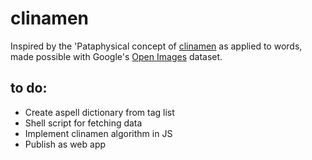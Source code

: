 # clinamen

Inspired by the 'Pataphysical concept of [clinamen](https://en.wikipedia.org/wiki/%27Pataphysics#Concepts) as applied to words, made possible with Google's [Open Images](https://github.com/openimages/dataset) dataset.

## to do:
- Create aspell dictionary from tag list
- Shell script for fetching data
- Implement clinamen algorithm in JS
- Publish as web app
